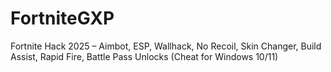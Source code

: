 # FortniteGXP
Fortnite Hack 2025 – Aimbot, ESP, Wallhack, No Recoil, Skin Changer, Build Assist, Rapid Fire, Battle Pass Unlocks (Cheat for Windows 10/11)
